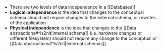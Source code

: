 - There are two levels of data independence in a [[Databases]]
- **Logical independence** is the idea that changes to the conceptual schema should not require changes to the external schema, or rewrites of the application
- **Physical independence** is the idea that changes to the [[Data abstractions#^ls2nlt|internal schema]] (i.e. hardware changes or different filesystem) should not require any change to the conceptual or [[Data abstractions#^ls2nlt|external schemas]]